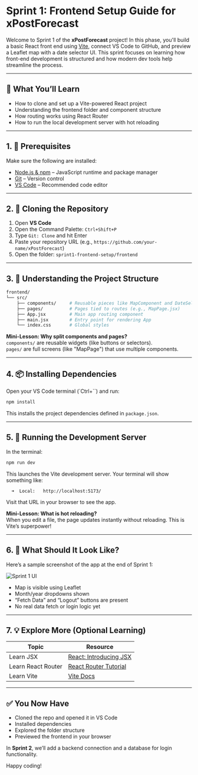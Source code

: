
# Sprint 1: Frontend Setup Guide for xPostForecast

Welcome to Sprint 1 of the **xPostForecast** project! In this phase, you'll build a basic React front end using [Vite](https://vitejs.dev/), connect VS Code to GitHub, and preview a Leaflet map with a date selector UI. This sprint focuses on learning how front-end development is structured and how modern dev tools help streamline the process.

---

## 🧰 What You’ll Learn

- How to clone and set up a Vite-powered React project
- Understanding the frontend folder and component structure
- How routing works using React Router
- How to run the local development server with hot reloading

---

## 1. 🔧 Prerequisites

Make sure the following are installed:

- [Node.js & npm](https://nodejs.org/en/) – JavaScript runtime and package manager  
- [Git](https://git-scm.com/downloads) – Version control  
- [VS Code](https://code.visualstudio.com/) – Recommended code editor

---

## 2. 📂 Cloning the Repository

1. Open **VS Code**
2. Open the Command Palette: `Ctrl+Shift+P`
3. Type `Git: Clone` and hit Enter
4. Paste your repository URL (e.g., `https://github.com/your-name/xPostForecast`)
5. Open the folder: `sprint1-frontend-setup/frontend`

---

## 3. 🧠 Understanding the Project Structure

```bash
frontend/
└── src/
    ├── components/     # Reusable pieces like MapComponent and DateSelector
    ├── pages/          # Pages tied to routes (e.g., MapPage.jsx)
    ├── App.jsx         # Main app routing component
    ├── main.jsx        # Entry point for rendering App
    └── index.css       # Global styles
```

**Mini-Lesson: Why split components and pages?**  
`components/` are reusable widgets (like buttons or selectors).  
`pages/` are full screens (like "MapPage") that use multiple components.

---

## 4. 📦 Installing Dependencies

Open your VS Code terminal (`Ctrl+\``) and run:

```bash
npm install
```

This installs the project dependencies defined in `package.json`.

---

## 5. 🚀 Running the Development Server

In the terminal:

```bash
npm run dev
```

This launches the Vite development server. Your terminal will show something like:

```
  ➜  Local:   http://localhost:5173/
```

Visit that URL in your browser to see the app.

**Mini-Lesson: What is hot reloading?**  
When you edit a file, the page updates instantly without reloading. This is Vite’s superpower!

---

## 6. 🧪 What Should It Look Like?

Here’s a sample screenshot of the app at the end of Sprint 1:

![Sprint 1 UI](screenshot.png)

- Map is visible using Leaflet
- Month/year dropdowns shown
- “Fetch Data” and “Logout” buttons are present
- No real data fetch or login logic yet

---

## 7. 💡 Explore More (Optional Learning)

| Topic | Resource |
|-------|----------|
| Learn JSX | [React: Introducing JSX](https://reactjs.org/docs/introducing-jsx.html) |
| Learn React Router | [React Router Tutorial](https://reactrouter.com/en/main/start/tutorial) |
| Learn Vite | [Vite Docs](https://vitejs.dev/guide/) |

---

## ✅ You Now Have

- Cloned the repo and opened it in VS Code
- Installed dependencies
- Explored the folder structure
- Previewed the frontend in your browser

In **Sprint 2**, we’ll add a backend connection and a database for login functionality.

Happy coding!
